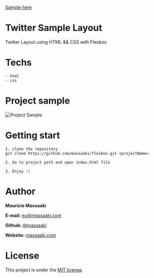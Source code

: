 [Sample here](https://twitter-sample-layout.netlify.app)

# Twitter Sample Layout
Twitter Layout using HTML && CSS with Flexbox


# Techs 
```
- html
- css
```

# Project sample
![Project Sample](https://github.com/massaaki/flexbox/blob/master/repo-images/project-print-01.png)


# Getting start
```
1. clone the repository
git clone https://github.com/massaaki/flexbox.git <projectName>

2. Go to project path and open index.html file

3. Enjoy :)
```


# Author
**Maurício Massaaki**

**E-mail:** eu@massaaki.com

**Github:**  [@massaaki](https://github.com/massaaki)

**Website:**  [massaaki.com](https://massaaki.com)

# License
This project is under the [MIT license](https://opensource.org/licenses/MIT).
